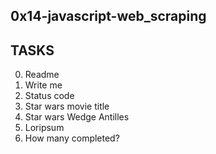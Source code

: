 ## 0x14-javascript-web_scraping

## TASKS
0. Readme
1. Write me
2. Status code
3. Star wars movie title
4. Star wars Wedge Antilles
5. Loripsum
6. How many completed?